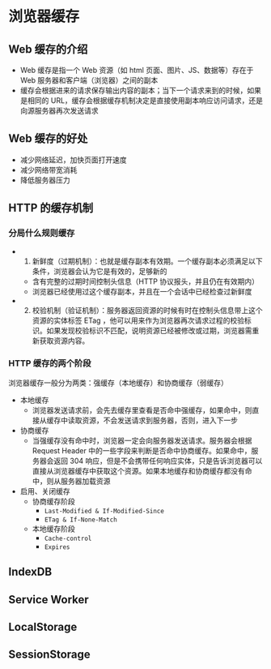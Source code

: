 # 浏览器缓存

## Web 缓存的介绍

- Web 缓存是指一个 Web 资源（如 html 页面、图片、JS、数据等）存在于 Web 服务器和客户端（浏览器）之间的副本
- 缓存会根据进来的请求保存输出内容的副本；当下一个请求来到的时候，如果是相同的 URL，缓存会根据缓存机制决定是直接使用副本响应访问请求，还是向源服务器再次发送请求

## Web 缓存的好处

- 减少网络延迟，加快页面打开速度
- 减少网络带宽消耗
- 降低服务器压力

## HTTP 的缓存机制

### 分局什么规则缓存

- 1. 新鲜度（过期机制）：也就是缓存副本有效期。一个缓存副本必须满足以下条件，浏览器会认为它是有效的，足够新的
  - 含有完整的过期时间控制头信息（HTTP 协议报头，并且仍在有效期内）
  - 浏览器已经使用过这个缓存副本，并且在一个会话中已经检查过新鲜度
- 2. 校验机制（验证机制）：服务器返回资源的时候有时在控制头信息带上这个资源的实体标签 ETag ，他可以用来作为浏览器再次请求过程的校验标识。如果发现校验标识不匹配，说明资源已经被修改或过期，浏览器需重新获取资源内容。

### HTTP 缓存的两个阶段

浏览器缓存一般分为两类：强缓存（本地缓存）和协商缓存（弱缓存）

- 本地缓存
  - 浏览器发送请求前，会先去缓存里查看是否命中强缓存，如果命中，则直接从缓存中读取资源，不会发送请求到服务器，否则，进入下一步
- 协商缓存
  - 当强缓存没有命中时，浏览器一定会向服务器发送请求。服务器会根据 Request Header 中的一些字段来判断是否命中协商缓存。如果命中，服务器会返回 304 响应，但是不会携带任何响应实体，只是告诉浏览器可以直接从浏览器缓存中获取这个资源。如果本地缓存和协商缓存都没有命中，则从服务器加载资源
- 启用、关闭缓存
  - 协商缓存阶段
    - `Last-Modified & If-Modified-Since`
    - `ETag & If-None-Match`
  - 本地缓存阶段
    - `Cache-control`
    - `Expires`

## IndexDB

## Service Worker

## LocalStorage

## SessionStorage
